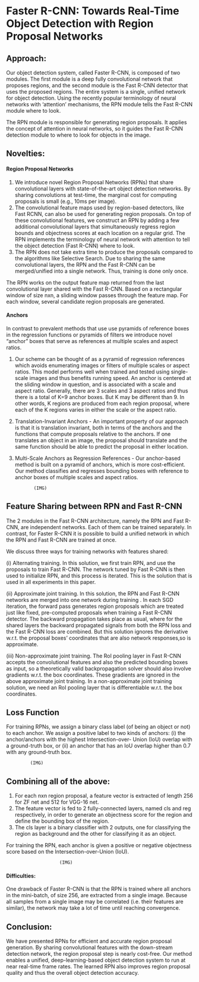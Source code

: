 # Faster R-CNN: Towards Real-Time Object Detection with Region Proposal Networks



## Approach:
Our object detection system, called Faster R-CNN, is composed of two modules. The first module is a deep fully convolutional network that proposes regions, and the second module is the Fast R-CNN detector that uses the proposed regions. The entire system is a single, unified network for object detection. Using the recently popular terminology of neural networks with ‘attention’ mechanisms, the RPN module tells the Fast R-CNN module where to look.

The RPN module is responsible for generating region proposals. It applies the concept of attention in neural networks, so it guides the Fast R-CNN detection module to where to look for objects in the image.
                                            



## Novelties:

#### Region Proposal Networks
1) We introduce novel Region Proposal Networks (RPNs) that share convolutional layers with state-of-the-art object detection networks. By sharing convolutions at test-time, the marginal cost for computing proposals is small (e.g., 10ms per image).
2) The convolutional feature maps used by region-based detectors, like Fast RCNN, can also be used for generating region proposals. On top of these convolutional features, we construct an RPN by adding a few additional convolutional layers that simultaneously regress region bounds and objectness scores at each location on a regular grid. The RPN implements the terminology of neural network with attention to tell the object detection (Fast R-CNN) where to look.
3) The RPN does not take extra time to produce the proposals compared to the algorithms like Selective Search. Due to sharing the same convolutional layers, the RPN and the Fast R-CNN can be merged/unified into a single network. Thus, training is done only once.

The RPN works on the output feature map returned from the last convolutional layer shared with the Fast R-CNN.  Based on a rectangular window of size nxn, a sliding window passes through the feature map. For each window, several candidate region proposals are generated. 

#### Anchors
In contrast to prevalent methods that use use pyramids of reference boxes in the regression functions or pyramids of filters we introduce novel “anchor” boxes that serve as references at multiple scales and aspect ratios.
1) Our scheme can be thought of as a pyramid of regression references which avoids enumerating images or filters of multiple scales or aspect ratios. This model performs well when trained and tested using single-scale images and thus benefits running speed. An anchor is centered at the sliding window in question, and is associated with a scale and aspect ratio. 
Generally, there are 3 scales and 3 aspect ratios and thus there is a total of K=9 anchor boxes. But K may be different than 9. In other words, K regions are produced from each region proposal, where each of the K regions varies in either the scale or the aspect ratio. 

2) Translation-Invariant Anchors -
An important property of our approach is that it is translation invariant, both in terms of the anchors and the functions that compute proposals relative to the anchors. If one translates an object in an image, the proposal should translate and the same function should be able to predict the proposal in either location.

3) Multi-Scale Anchors as Regression References -
Our anchor-based method is built on a pyramid of anchors, which is more cost-efficient. Our method classifies and regresses bounding boxes with reference to anchor boxes of multiple scales and aspect ratios.

              (IMG)                  

## Feature Sharing between RPN and Fast R-CNN
The 2 modules in the Fast R-CNN architecture, namely the RPN and Fast R-CNN, are independent networks. Each of them can be trained separately. In contrast, for Faster R-CNN it is possible to build a unified network in which the RPN and Fast R-CNN are trained at once.

We discuss three ways for training networks with features shared:

(i) Alternating training. In this solution, we first train RPN, and use the proposals to train Fast R-CNN. The network tuned by Fast R-CNN is then used to initialize RPN, and this process is iterated. This is the solution that is used in all experiments in this paper.

(ii) Approximate joint training. In this solution, the RPN and Fast R-CNN networks are merged into one network during training . In each SGD iteration, the forward pass generates region proposals which are treated just like fixed, pre-computed proposals when training a Fast R-CNN detector. The backward propagation takes place as usual, where for the shared layers the backward propagated signals from both the RPN loss and the Fast R-CNN loss are combined. But this solution ignores the derivative w.r.t. the proposal boxes’ coordinates that are also network responses,so is approximate.

(iii) Non-approximate joint training. The RoI pooling layer in Fast R-CNN accepts the convolutional features and also the predicted bounding boxes as input, so a theoretically valid backpropagation solver should also involve gradients w.r.t. the box coordinates. These gradients are ignored in the above approximate joint training. In a non-approximate joint training solution, we need an RoI pooling layer that is differentiable w.r.t. the box coordinates. 


## Loss Function
For training RPNs, we assign a binary class label (of being an object or not) to each anchor. We assign a positive label to two kinds of anchors: (i) the anchor/anchors with the highest Intersection-over- Union (IoU) overlap with a ground-truth box, or (ii) an anchor that has an IoU overlap higher than 0.7 with any ground-truth box.       

             (IMG)



## Combining all of the above: 
1) For each nxn region proposal, a feature vector is extracted of length 256 for ZF net and 512 for VGG-16 net.
2) The feature vector is fed to 2 fully-connected layers, named cls and reg respectively, in order to generate an objectness score for the region and define the bounding box of the region.
3) The cls layer is a binary classifier with 2 outputs, one for classifying the region as background and the other for classifying it as an object.

For training the RPN, each anchor is given a positive or negative objectness score based on the Intersection-over-Union (IoU).


                        (IMG)



#### Difficulties:
One drawback of Faster R-CNN is that the RPN is trained where all anchors in the mini-batch, of size 256, are extracted from a single image. Because all samples from a single image may be correlated (i.e. their features are similar), the network may take a lot of time until reaching convergence.

## Conclusion:
We have presented RPNs for efficient and accurate region proposal generation. By sharing convolutional features with the down-stream detection network, the region proposal step is nearly cost-free. Our method enables a unified, deep-learning-based object detection system to run at near real-time frame rates. The learned RPN also improves region proposal quality and thus the overall object detection accuracy.


